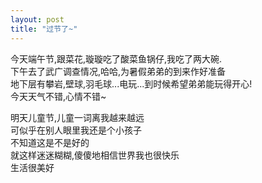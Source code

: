 ```yaml
---
layout: post
title: "过节了~"
---
```

今天端午节,跟菜花,璇璇吃了酸菜鱼锅仔,我吃了两大碗.  
下午去了武广调查情况,哈哈,为暑假弟弟的到来作好准备  
地下层有攀岩,壁球,羽毛球...电玩...到时候希望弟弟能玩得开心!  
今天天气不错,心情不错~  

明天儿童节,儿童一词离我越来越远  
可似乎在别人眼里我还是个小孩子  
不知道这是不是好的  
就这样迷迷糊糊,傻傻地相信世界我也很快乐  
生活很美好  
							  
		
